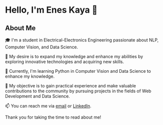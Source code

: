 # Hello, I'm Enes Kaya 👋
## About Me
🎓 I'm a student in Electrical-Electronics Engineering passionate about NLP, Computer Vision, and Data Science.

👀 My desire is to expand my knowledge and enhance my abilities by exploring innovative technologies and acquiring new skills.

🌱 Currently, I'm learning Python in Computer Vision and Data Science to enhance my knowledge.

💞️ My objective is to gain practical experience and make valuable contributions to the community by pursuing projects in the fields of Web Development and Data Science.

📫 You can reach me via [email](mailto:iletisim.eneskaya@outlook.com.tr) or [LinkedIn](https://www.linkedin.com/in/eneskya/).

Thank you for taking the time to read about me!

<!---
eneskaya20/eneskaya20 is a ✨ special ✨ repository because its `README.md` (this file) appears on your GitHub profile.
You can click the Preview link to take a look at your changes.
--->
